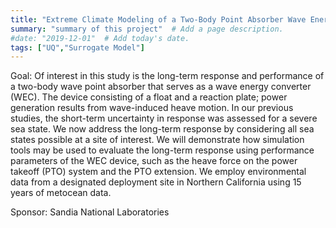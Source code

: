 ```yaml
---
title: "Extreme Climate Modeling of a Two-Body Point Absorber Wave Energy Converter"  # Add a page title.
summary: "summary of this project"  # Add a page description.
#date: "2019-12-01"  # Add today's date.
tags: ["UQ","Surrogate Model"]
---
```

Goal: Of interest in this study is the long-term response and performance of a two-body wave point absorber that serves as a wave energy converter (WEC). The device consisting of a float and a reaction plate; power generation results from wave-induced heave motion. In our previous studies, the short-term uncertainty in response was assessed for a severe sea state. We now address the long-term response by considering all sea states possible at a site of interest. We will demonstrate how simulation tools may be used to evaluate the long-term response using performance parameters of the WEC device, such as the heave force on the power takeoff (PTO) system and the PTO extension. We employ environmental data from a designated deployment site in Northern California using 15 years of metocean data.

Sponsor: Sandia National Laboratories
